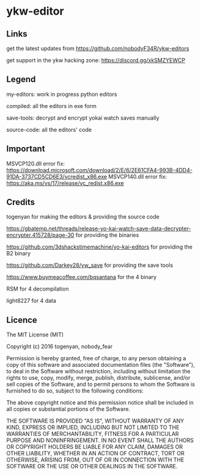 # ykw-editor

## Links

get the latest updates from https://github.com/nobodyF34R/ykw-editors

get support in the ykw hacking zone: https://discord.gg/xkSMZYEWCP


## Legend

my-editors: work in progress python editors

compiled: all the editors in exe form

save-tools: decrypt and encrypt yokai watch saves manually

source-code: all the editors' code


## Important

MSVCP120.dll error fix: https://download.microsoft.com/download/2/E/6/2E61CFA4-993B-4DD4-91DA-3737CD5CD6E3/vcredist_x86.exe
MSVCP140.dll error fix: https://aka.ms/vs/17/release/vc_redist.x86.exe


## Credits

togenyan for making the editors & providing the source code

https://gbatemp.net/threads/release-yo-kai-watch-save-data-decrypter-encrypter.415728/page-30 for providing the binaries

https://github.com/3dshackstimemachine/yo-kai-editors for providing the B2 binary

https://github.com/Darkey28/yw_save for providing the save tools

https://www.buymeacoffee.com/bqsantana for the 4 binary

RSM for 4 decompilation

light8227 for 4 data


## Licence

The MIT License (MIT)

Copyright (c) 2016 togenyan, nobody_fear

Permission is hereby granted, free of charge, to any person obtaining a copy
of this software and associated documentation files (the "Software"), to deal
in the Software without restriction, including without limitation the rights
to use, copy, modify, merge, publish, distribute, sublicense, and/or sell
copies of the Software, and to permit persons to whom the Software is
furnished to do so, subject to the following conditions:

The above copyright notice and this permission notice shall be included in all
copies or substantial portions of the Software.

THE SOFTWARE IS PROVIDED "AS IS", WITHOUT WARRANTY OF ANY KIND, EXPRESS OR
IMPLIED, INCLUDING BUT NOT LIMITED TO THE WARRANTIES OF MERCHANTABILITY,
FITNESS FOR A PARTICULAR PURPOSE AND NONINFRINGEMENT. IN NO EVENT SHALL THE
AUTHORS OR COPYRIGHT HOLDERS BE LIABLE FOR ANY CLAIM, DAMAGES OR OTHER
LIABILITY, WHETHER IN AN ACTION OF CONTRACT, TORT OR OTHERWISE, ARISING FROM,
OUT OF OR IN CONNECTION WITH THE SOFTWARE OR THE USE OR OTHER DEALINGS IN THE
SOFTWARE.
